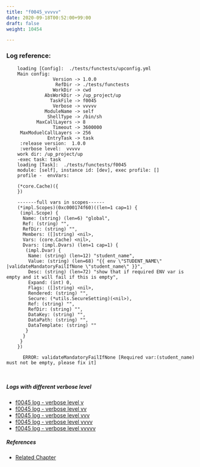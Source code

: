 ```yaml
---
title: "f0045_vvvvv"
date: 2020-09-18T00:52:00+99:00
draft: false
weight: 10454

---
```


### Log reference: <no value>

```
    loading [Config]:  ./tests/functests/upconfig.yml
    Main config:
                 Version -> 1.0.0
                  RefDir -> ./tests/functests
                 WorkDir -> cwd
              AbsWorkDir -> /up_project/up
                TaskFile -> f0045
                 Verbose -> vvvvv
              ModuleName -> self
               ShellType -> /bin/sh
           MaxCallLayers -> 8
                 Timeout -> 3600000
     MaxModuelCallLayers -> 256
               EntryTask -> task
     :release version:  1.0.0
     :verbose level:  vvvvv
    work dir: /up_project/up
    -exec task: task
    loading [Task]:  ./tests/functests/f0045
    module: [self], instance id: [dev], exec profile: []
    profile -  envVars:
    
    (*core.Cache)({
    })
    
    -------full vars in scopes------
    (*impl.Scopes)(0xc000174f60)((len=1 cap=1) {
     (impl.Scope) {
      Name: (string) (len=6) "global",
      Ref: (string) "",
      RefDir: (string) "",
      Members: ([]string) <nil>,
      Vars: (core.Cache) <nil>,
      Dvars: (impl.Dvars) (len=1 cap=1) {
       (impl.Dvar) {
        Name: (string) (len=12) "student_name",
        Value: (string) (len=68) "{{ env \"STUDENT_NAME\" |validateMandatoryFailIfNone \"student_name\" }}",
        Desc: (string) (len=72) "show that if required ENV var is empty and it will fail if this is empty",
        Expand: (int) 0,
        Flags: ([]string) <nil>,
        Rendered: (string) "",
        Secure: (*utils.SecureSetting)(<nil>),
        Ref: (string) "",
        RefDir: (string) "",
        DataKey: (string) "",
        DataPath: (string) "",
        DataTemplate: (string) ""
       }
      }
     }
    })
    
      ERROR: validateMandatoryFailIfNone [Required var:(student_name) must not be empty, please fix it]
    
    
```

##### Logs with different verbose level
* [f0045 log - verbose level v](../../logs/f0045_v)
* [f0045 log - verbose level vv](../../logs/f0045_vv)
* [f0045 log - verbose level vvv](../../logs/f0045_vvv)
* [f0045 log - verbose level vvvv](../../logs/f0045_vvvv)
* [f0045 log - verbose level vvvvv](../../logs/f0045_vvvvv)

##### References
* [Related Chapter](../../env-vars/f0045)

